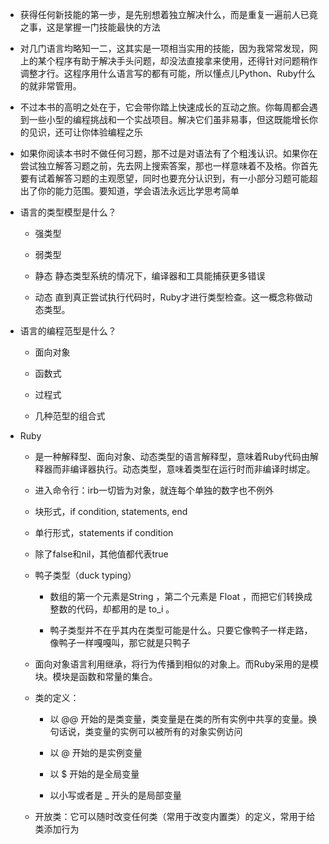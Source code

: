 - 获得任何新技能的第一步，是先别想着独立解决什么，而是重复一遍前人已竟之事，这是掌握一门技能最快的方法

- 对几门语言均略知一二，这其实是一项相当实用的技能，因为我常常发现，网上的某个程序有助于解决手头问题，却没法直接拿来使用，还得针对问题稍作调整才行。这程序用什么语言写的都有可能，所以懂点儿Python、Ruby什么的就非常管用。

- 不过本书的高明之处在于，它会带你踏上快速成长的互动之旅。你每周都会遇到一些小型的编程挑战和一个实战项目。解决它们虽非易事，但这既能增长你的见识，还可让你体验编程之乐

- 如果你阅读本书时不做任何习题，那不过是对语法有了个粗浅认识。如果你在尝试独立解答习题之前，先去网上搜索答案，那也一样意味着不及格。你首先要有试着解答习题的主观愿望，同时也要充分认识到，有一小部分习题可能超出了你的能力范围。要知道，学会语法永远比学思考简单

- 语言的类型模型是什么？

  - 强类型

  - 弱类型

  - 静态
    静态类型系统的情况下，编译器和工具能捕获更多错误

  - 动态
    直到真正尝试执行代码时，Ruby才进行类型检查。这一概念称做动态类型。

- 语言的编程范型是什么？

  - 面向对象

  - 函数式

  - 过程式

  - 几种范型的组合式

- Ruby

  - 是一种解释型、面向对象、动态类型的语言解释型，意味着Ruby代码由解释器而非编译器执行。动态类型，意味着类型在运行时而非编译时绑定。

  - 进入命令行：irb一切皆为对象，就连每个单独的数字也不例外

  - 块形式，if condition, statements, end

  - 单行形式，statements if condition

  - 除了false和nil，其他值都代表true

  - 鸭子类型（duck typing）

    - 数组的第一个元素是String ，第二个元素是 Float ，而把它们转换成整数的代码，却都用的是 to_i 。

    - 鸭子类型并不在乎其内在类型可能是什么。只要它像鸭子一样走路，像鸭子一样嘎嘎叫，那它就是只鸭子

  - 面向对象语言利用继承，将行为传播到相似的对象上。而Ruby采用的是模块。模块是函数和常量的集合。

  - 类的定义：

    - 以 @@ 开始的是类变量，类变量是在类的所有实例中共享的变量。换句话说，类变量的实例可以被所有的对象实例访问

    - 以 @ 开始的是实例变量

    - 以 $ 开始的是全局变量

    - 以小写或者是 _ 开头的是局部变量

  - 开放类：它可以随时改变任何类（常用于改变内置类）的定义，常用于给类添加行为